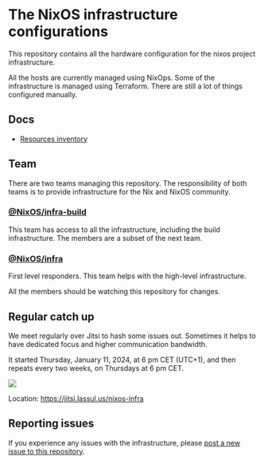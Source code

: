 # The NixOS infrastructure configurations

This repository contains all the hardware configuration for the nixos project
infrastructure.

All the hosts are currently managed using NixOps. Some of the infrastructure is
managed using Terraform. There are still a lot of things configured manually.

## Docs

- [Resources inventory](docs/inventory.md)

## Team

There are two teams managing this repository. The responsibility of both teams
is to provide infrastructure for the Nix and NixOS community.

### [@NixOS/infra-build](https://github.com/orgs/NixOS/teams/infra-build)

This team has access to all the infrastructure, including the build
infrastructure. The members are a subset of the next team.

### [@NixOS/infra](https://github.com/orgs/NixOS/teams/infra)

First level responders. This team helps with the high-level infrastructure.

All the members should be watching this repository for changes.

## Regular catch up

We meet regularly over Jitsi to hash some issues out. Sometimes it helps to have
dedicated focus and higher communication bandwidth.

It started Thursday, January 11, 2024, at 6 pm CET (UTC+1), and then repeats
every two weeks, on Thursdays at 6 pm CET.

<a target="_blank" href="https://calendar.google.com/calendar/event?action=TEMPLATE&amp;tmeid=MDVjdjNpOG5qazhscjlna3Mxcmw0aHVzODIgam9uYXNAbnVtdGlkZS5jb20&amp;tmsrc=jonas%40numtide.com"><img border="0" src="https://www.google.com/calendar/images/ext/gc_button1_en.gif"></a>

Location: <https://jitsi.lassul.us/nixos-infra>

## Reporting issues

If you experience any issues with the infrastructure, please
[post a new issue to this repository][1].

[1]: https://github.com/NixOS/nixos-org-configurations/issues/new
